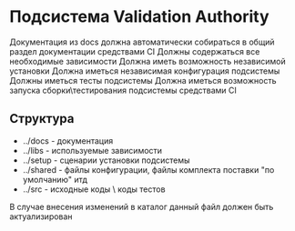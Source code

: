 # Подсистема Validation Authority
Документация из docs должна автоматически собираться в общий раздел документации средствами CI
Должны содержаться все необходимые зависимости
Должна иметь возможность независимой установки
Должна иметься независимая конфигурация подсистемы
Должны иметься тесты подсистемы
Должна иметься возможность запуска сборки\тестирования подсистемы средствами CI

## Структура
- ../docs - документация
- ../libs - используемые зависимости
- ../setup - сценарии установки подсистемы
- ../shared - файлы конфигурации, файлы комплекта поставки "по умолчанию" итд
- ../src - исходные коды \ коды тестов
	
В случае внесения изменений в каталог данный файл должен быть актуализирован